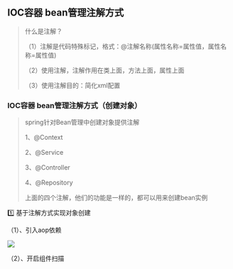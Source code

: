 ## IOC容器 bean管理注解方式

> 什么是注解？
>
> （1）注解是代码特殊标记，格式：@注解名称(属性名称=属性值，属性名称=属性值)
>
> （2）使用注解，注解作用在类上面，方法上面，属性上面
>
> （3）使用注解目的：简化xml配置

### IOC容器 bean管理注解方式（创建对象）

> spring针对Bean管理中创建对象提供注解
>
> 1、@Context
>
> 2、@Service
>
> 3、@Controller
>
> 4、@Repository
>
> 上面的四个注解，他们的功能是一样的，都可以用来创建bean实例

:one: 基于注解方式实现对象创建

（1）、引入aop依赖

![](https://i.loli.net/2021/03/09/f7yPBI3dRbuFLrE.png)

（2）、开启组件扫描